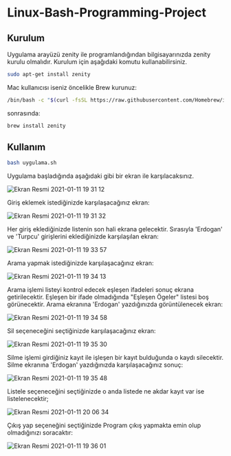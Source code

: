 # Linux-Bash-Programming-Project
## Kurulum
Uygulama arayüzü zenity ile programlandığından bilgisayarınızda zenity kurulu olmalıdır. Kurulum için aşağıdaki komutu kullanabilirsiniz.

```bash
sudo apt-get install zenity
```
Mac kullanıcısı iseniz
öncelikle Brew kurunuz:
```bash
/bin/bash -c "$(curl -fsSL https://raw.githubusercontent.com/Homebrew/install/HEAD/install.sh)"
```
sonrasında:
```bash
brew install zenity
```

## Kullanım

```bash
bash uygulama.sh
```
Uygulama başladığında aşağıdaki gibi bir ekran ile karşılacaksınız.

![Ekran Resmi 2021-01-11 19 31 12](https://user-images.githubusercontent.com/43681383/104212318-23cccb80-5446-11eb-93a4-49748ab37380.png)

Giriş eklemek istediğinizde karşılaşacağınız ekran:

![Ekran Resmi 2021-01-11 19 31 32](https://user-images.githubusercontent.com/43681383/104212365-3515d800-5446-11eb-8c58-f18716cf3015.png)

Her giriş eklediğinizde listenin son hali ekrana gelecektir. Sırasıyla 'Erdogan' ve 'Turpcu' girişlerini eklediğinizde karşılaşılan ekran:

![Ekran Resmi 2021-01-11 19 33 57](https://user-images.githubusercontent.com/43681383/104212436-46f77b00-5446-11eb-8ad1-9fe1515a15eb.png)

Arama yapmak istediğinizde karşılaşacağınız ekran:

![Ekran Resmi 2021-01-11 19 34 13](https://user-images.githubusercontent.com/43681383/104212497-54ad0080-5446-11eb-9519-058dc6f8e899.png)

Arama işlemi listeyi kontrol edecek eşleşen ifadeleri sonuç ekrana getirilecektir. Eşleşen bir ifade olmadığında "Eşleşen Ögeler" listesi boş görünecektir. Arama ekranına 'Erdogan' yazdığınızda görüntülenecek ekran:

![Ekran Resmi 2021-01-11 19 34 58](https://user-images.githubusercontent.com/43681383/104212515-5c6ca500-5446-11eb-8650-77e3757fde8d.png)

Sil seçeneceğini seçtiğinizde karşılaşacağınız ekran:

![Ekran Resmi 2021-01-11 19 35 30](https://user-images.githubusercontent.com/43681383/104212536-61c9ef80-5446-11eb-911d-ca54eaa22d4d.png)

Silme işlemi girdiğiniz kayıt ile işleşen bir kayıt bulduğunda o kaydı silecektir. Silme ekranına 'Erdogan' yazdığınızda karşılaşacağınız sonuç:

![Ekran Resmi 2021-01-11 19 35 48](https://user-images.githubusercontent.com/43681383/104212554-67bfd080-5446-11eb-83af-27ecbbc5f735.png)

Listele seçeneceğini seçtiğinizde o anda listede ne akdar kayıt var ise listelenecektir;

![Ekran Resmi 2021-01-11 20 06 34](https://user-images.githubusercontent.com/43681383/104214515-9343ba80-5448-11eb-851a-56b70ba8aa02.png)

Çıkış yap seçeneğini seçtiğinizde Program çıkış yapmakta emin olup olmadığınızı soracaktır:

![Ekran Resmi 2021-01-11 19 36 01](https://user-images.githubusercontent.com/43681383/104212230-07c92a00-5446-11eb-8b14-605cd7a5d1e9.png)
